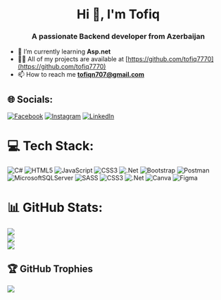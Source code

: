 
<h1 align="center">Hi 👋, I'm Tofiq</h1>
<h3 align="center">A passionate Backend developer from Azerbaijan</h3>

- 🌱 I’m currently learning **Asp.net**
- 👨‍💻 All of my projects are available at [https://github.com/tofiq7770](https://github.com/tofiq7770)
- 📫 How to reach me **tofiqn707@gmail.com**

## 🌐 Socials:
[![Facebook](https://img.shields.io/badge/Facebook-%231877F2.svg?logo=Facebook&logoColor=white)](https://facebook.com/tofiq7770) [![Instagram](https://img.shields.io/badge/Instagram-%23E4405F.svg?logo=Instagram&logoColor=white)](https://instagram.com/tofiq7770) [![LinkedIn](https://img.shields.io/badge/LinkedIn-%230077B5.svg?logo=linkedin&logoColor=white)](https://linkedin.com/in/tofiqnasibli) 

# 💻 Tech Stack:
![C#](https://img.shields.io/badge/c%23-%23239120.svg?style=for-the-badge&logo=csharp&logoColor=white) ![HTML5](https://img.shields.io/badge/html5-%23E34F26.svg?style=for-the-badge&logo=html5&logoColor=white) ![JavaScript](https://img.shields.io/badge/javascript-%23323330.svg?style=for-the-badge&logo=javascript&logoColor=%23F7DF1E) ![CSS3](https://img.shields.io/badge/css3-%231572B6.svg?style=for-the-badge&logo=css3&logoColor=white) ![.Net](https://img.shields.io/badge/.NET-5C2D91?style=for-the-badge&logo=.net&logoColor=white) ![Bootstrap](https://img.shields.io/badge/bootstrap-%238511FA.svg?style=for-the-badge&logo=bootstrap&logoColor=white) ![Postman](https://img.shields.io/badge/Postman-FF6C37?style=for-the-badge&logo=postman&logoColor=white) ![MicrosoftSQLServer](https://img.shields.io/badge/Microsoft%20SQL%20Server-CC2927?style=for-the-badge&logo=microsoft%20sql%20server&logoColor=white) ![SASS](https://img.shields.io/badge/SASS-hotpink.svg?style=for-the-badge&logo=SASS&logoColor=white) 
![CSS3](https://img.shields.io/badge/css3-%231572B6.svg?style=for-the-badge&logo=css3&logoColor=white) ![.Net](https://img.shields.io/badge/.NET-5C2D91?style=for-the-badge&logo=.net&logoColor=white) ![Canva](https://img.shields.io/badge/Canva-%2300C4CC.svg?style=for-the-badge&logo=Canva&logoColor=white) ![Figma](https://img.shields.io/badge/figma-%23F24E1E.svg?style=for-the-badge&logo=figma&logoColor=white)
# 📊 GitHub Stats:
![](https://github-readme-stats.vercel.app/api?username=tofiq7770&theme=blue_navy&hide_border=false&include_all_commits=false&count_private=true)<br/> 
![](https://github-readme-streak-stats.herokuapp.com/?user=tofiq7770&theme=blue_navy&hide_border=false)<br/> 
![](https://github-readme-stats.vercel.app/api/top-langs/?username=tofiq7770&theme=blue_navy&hide_border=false&include_all_commits=false&count_private=true&layout=compact)

## 🏆 GitHub Trophies
![](https://github-profile-trophy.vercel.app/?username=tofiq7770&theme=radical&no-frame=false&no-bg=false&margin-w=4)
